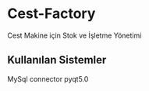 # Cest-Factory

Cest Makine için Stok ve İşletme Yönetimi

## Kullanılan Sistemler

MySql connector
pyqt5.0
